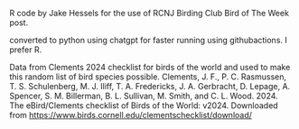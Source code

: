 R code by Jake Hessels for the use of RCNJ Birding Club Bird of The Week post.

converted to python using chatgpt for faster running using githubactions. I prefer R.

Data from Clements 2024 checklist for birds of the world and used to make this random list of bird species possible.
Clements, J. F., P. C. Rasmussen, T. S. Schulenberg, M. J. Iliff, T. A. Fredericks, J. A. Gerbracht, D. Lepage, A. Spencer, S. M. Billerman, B. L. Sullivan, M. Smith, and C. L. Wood. 2024. The eBird/Clements checklist of Birds of the World: v2024. Downloaded from https://www.birds.cornell.edu/clementschecklist/download/
